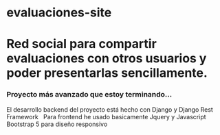 # evaluaciones-site

# Red social para compartir evaluaciones con otros usuarios y poder presentarlas sencillamente.
### Proyecto más avanzado que estoy terminando...

El desarrollo backend del proyecto está hecho con Django y Django Rest Framework &nbsp;
Para frontend he usado basicamente Jquery y Javascript  &nbsp;
Bootstrap 5 para diseño responsivo
